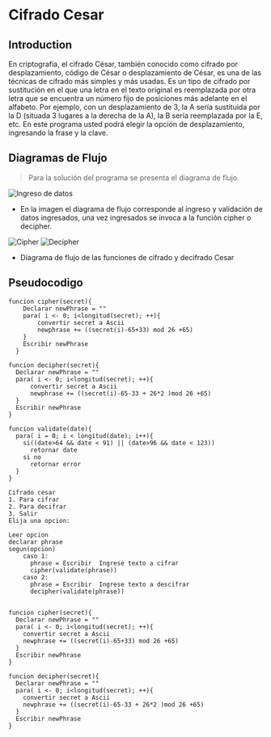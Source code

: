 # Cifrado Cesar

## Introduction

En criptografía, el cifrado César, también conocido como cifrado por desplazamiento, código de César o desplazamiento de César, es una de las técnicas de cifrado más simples y más usadas. Es un tipo de cifrado por sustitución en el que una letra en el texto original es reemplazada por otra letra que se encuentra un número fijo de posiciones más adelante en el alfabeto. Por ejemplo, con un desplazamiento de 3, la A sería sustituida por la D (situada 3 lugares a la derecha de la A), la B sería reemplazada por la E, etc.
En este programa usted podrá elegir la opción de desplazamiento, ingresando la frase y la clave.

## Diagramas de Flujo

> Para la solución del programa se presenta el diagrama de flujo.

![Ingreso de datos](assets/docs/img1.jpg "Ingreso de datos")
 * En la imagen el diagrama de flujo corresponde al ingreso y validación de datos ingresados, una vez ingresados se invoca a la función cipher o decipher.

![Cipher][1]  ![Decipher][2]

  [1]: assets/docs/img2.jpg
  [2]: assets/docs/img3.jpg

  * Diagrama de flujo de las funciones de cifrado y decifrado Cesar


## Pseudocodigo

    funcion cipher(secret){
        Declarar newPhrase = ""
        para( i <- 0; i<longitud(secret); ++){
            convertir secret a Ascii
            newphrase += ((secret(i)-65+33) mod 26 +65)
        }
        Escribir newPhrase
      }

    funcion decipher(secret){
      Declarar newPhrase = ""
      para( i <- 0; i<longitud(secret); ++){
          convertir secret a Ascii
          newphrase += ((secret(i)-65-33 + 26*2 )mod 26 +65)
      }
      Escribir newPhrase
    }

    funcion validate(date){
      para( i = 0; i < longitud(date); i++){
        si((date>64 && date < 91) || (date>96 && date < 123))
          retornar date
        si no
          retornar error
      }
    }

    Cifrado cesar
    1. Para cifrar
    2. Para decifrar
    3. Salir
    Elija una opcion:

    Leer opcion
    declarar phrase
    segun(opcion)
        caso 1:
          phrase = Escribir  Ingrese texto a cifrar
          cipher(validate(phrase))
        caso 2:
          phrase = Escribir  Ingrese texto a descifrar
          decipher(validate(phrase))


    funcion cipher(secret){
      Declarar newPhrase = ""
      para( i <- 0; i<longitud(secret); ++){
        convertir secret a Ascii
        newphrase += ((secret(i)-65+33) mod 26 +65)
      }
      Escribir newPhrase
    }

    funcion decipher(secret){
      Declarar newPhrase = ""
      para( i <- 0; i<longitud(secret); ++){
        convertir secret a Ascii
        newphrase += ((secret(i)-65-33 + 26*2 )mod 26 +65)
      }
      Escribir newPhrase
    }
